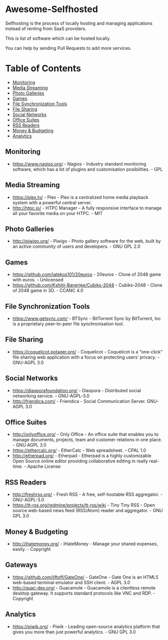 # Awesome-Selfhosted

Selfhosting is the process of locally hosting and managing applications instead of renting from SaaS providers.

This is list of software which can be hosted locally.

You can help by sending Pull Requests to add more services.

Table of Contents
=================

  * [Monitoring](#monitoring)
  * [Media Streaming](#media-streaming)
  * [Photo Galleries](#photo-galleries)
  * [Games](#games)
  * [File Synchronization Tools](#file-synchronization-tools)
  * [File Sharing](#file-sharing)
  * [Social Networks](#social-networks)
  * [Office Suites](#office-suites)
  * [RSS Readers](#rss-readers)
  * [Money & Budgeting](#money-budgeting)
  * [Analytics](#analytics)

## Monitoring

  * https://www.nagios.org/ - Nagios - Industry standard monitoring software, which has a lot of plugins and customisation posibilities. - GPL


## Media Streaming

  * https://plex.tv/ - Plex - Plex is a centralized home media playback system with a powerful central server. 
  * http://htpc.io/  - HTPC Manager - A fully responsive interface to manage all your favorite media on your HTPC. - MIT

## Photo Galleries 

  * http://piwigo.org/ - Piwigo - Photo gallery software for the web, built by an active community of users and developers. - GNU GPL 2.0

## Games

  * https://github.com/jatekos101/20euros - 20euros - Clone of 2048 game with euros. - Unlicensed
  * https://github.com/Kshitij-Banerjee/Cubiks-2048 - Cubiks-2048 - Clone of 2048 game in 3D. - CCANC 4.0

## File Synchronization Tools

  * https://www.getsync.com/ - BTSync - BitTorrent Sync by BitTorrent, Inc is a proprietary peer-to-peer file synchronisation tool.

## File Sharing

  * https://coquelicot.potager.org/ - Coquelicot - Coquelicot is a “one-click” file sharing web application with a focus on protecting users’ privacy. - GNU-AGPL 3.0

## Social Networks

  * https://diasporafoundation.org/ - Diaspora - Distributed social networking service. - GNU-AGPL-3.0
  * http://friendica.com/ - Friendica - Social Communication Server. GNU-AGPL 3.0

## Office Suites

  * http://onlyoffice.org/ - Only Office - An office suite that enables you to manage documents, projects, team and customer relations in one place. - GNU AGPL 3.0
  * https://ethercalc.org/ - EtherCalc - Web spreadsheet. - CPAL 1.0
  * http://etherpad.org/ - Etherpad - Etherpad is a highly customizable Open Source online editor providing collaborative editing in really real-time. - Apache License

## RSS Readers

  * http://freshrss.org/ - Fresh RSS - A free, self-hostable RSS aggregator. - GNU-AGPL-3.0
  * https://tt-rss.org/redmine/projects/tt-rss/wiki - Tiny Tiny RSS - Open source web-based news feed (RSS/Atom) reader and aggregator. - GNU GPL 3.0

## Money & Budgeting

  * http://ihatemoney.org/ - IHateMoney - Manage your shared expenses, easily. - Copyright

## Gateways

  * https://github.com/liftoff/GateOne/ - GateOne - Gate One is an HTML5 web-based terminal emulator and SSH client. - AGPL 3.0
  * http://guac-dev.org/ - Guacamole - Guacamole is a clientless remote desktop gateway. It supports standard protocols like VNC and RDP. - Copyright

## Analytics

  * https://piwik.org/ - Piwik - Leading open-source analytics platform that gives you more than just powerful analytics. - GNU GPL 3.0
